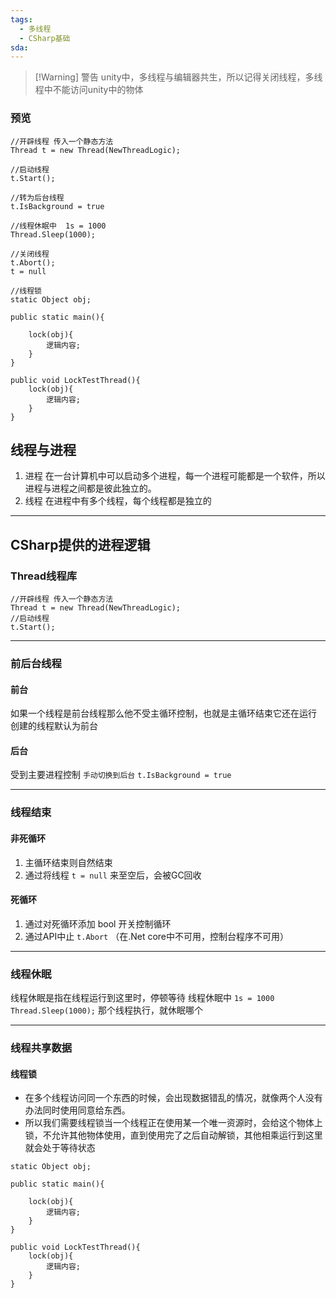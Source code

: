 ```yaml
---
tags:
  - 多线程
  - CSharp基础
sda:
---
```


> [!Warning] 警告
> unity中，多线程与编辑器共生，所以记得关闭线程，多线程中不能访问unity中的物体

### 预览
```
//开辟线程 传入一个静态方法
Thread t = new Thread(NewThreadLogic);

//启动线程
t.Start();

//转为后台线程
t.IsBackground = true

//线程休眠中  1s = 1000
Thread.Sleep(1000);

//关闭线程
t.Abort();
t = null

//线程锁
static Object obj;

public static main(){

	lock(obj){
		逻辑内容;
	}
}

public void LockTestThread(){
	lock(obj){
		逻辑内容;
	}
}
```

## 线程与进程
1. 进程
在一台计算机中可以启动多个进程，每一个进程可能都是一个软件，所以进程与进程之间都是彼此独立的。
1. 线程
在进程中有多个线程，每个线程都是独立的

***

## CSharp提供的进程逻辑
### Thread线程库
```
//开辟线程 传入一个静态方法
Thread t = new Thread(NewThreadLogic);
//启动线程
t.Start();
```

***
### **前后台线程**
#### **前台**
如果一个线程是前台线程那么他不受主循环控制，也就是主循环结束它还在运行
创建的线程默认为前台
#### **后台**
受到主要进程控制
`手动切换到后台`
`t.IsBackground = true`



***

### 线程结束
#### 非死循环
1. 主循环结束则自然结束
2. 通过将线程 `t = null` 来至空后，会被GC回收
#### 死循环
1. 通过对死循环添加 bool 开关控制循环
2. 通过API中止  `t.Abort` （在.Net core中不可用，控制台程序不可用）

***

### 线程休眠
线程休眠是指在线程运行到这里时，停顿等待
线程休眠中  `1s = 1000`
`Thread.Sleep(1000);`
那个线程执行，就休眠哪个

***

### 线程共享数据 
#### 线程锁
- 在多个线程访问同一个东西的时候，会出现数据错乱的情况，就像两个人没有办法同时使用同意给东西。
- 所以我们需要线程锁当一个线程正在使用某一个唯一资源时，会给这个物体上锁，不允许其他物体使用，直到使用完了之后自动解锁，其他相乘运行到这里就会处于等待状态
```
static Object obj;

public static main(){

	lock(obj){
		逻辑内容;
	}
}

public void LockTestThread(){
	lock(obj){
		逻辑内容;
	}
}

```
